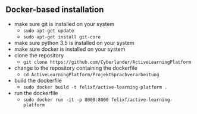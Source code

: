 ## Docker-based installation
* make sure git is installed on your system
  * ```sudo apt-get update```
  * ```sudo apt-get install git-core```
* make sure python 3.5 is installed on your system
* make sure docker is installed on your system
* clone the repository
  * ```git clone https://github.com/Cyberlander/ActiveLearningPlatform```
* change to the repository containing the dockerfile
  * ```cd ActiveLearningPlatform/ProjektSprachverarbeitung```
* build the dockerfile
  * ```sudo docker build -t felixf/active-learning-platform .```
* run the dockerfile
  * ```sudo docker run -it -p 8000:8000 felixf/active-learning-platform```
